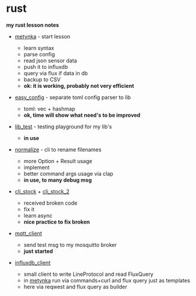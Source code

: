 # rust
**my rust lesson notes**

* [metynka](metynka) - start lesson 
  - learn syntax
  - parse config
  - read json sensor data
  - push it to influxdb
  - query via flux if data in db
  - backup to CSV
  - **ok: it is working, probably not very efficient**

* [easy_config](easy_config) - separate toml config parser to lib 
  - toml: vec + hashmap
  - **ok, time will show what need's to be improved**

* [lib_test](lib_test) - testing playground for my lib's
  - **in use**

* [normalize](normalize) - cli to rename filenames
  - more Option + Result usage
  - implement
  - better command args usage via clap
  - **in use, to many debug msg**
  
* [cli_stock](cli_stock) + [cli_stock_2](cli_stock_2) 
  - received broken code 
  - fix it 
  - learn async
  - **nice practice to fix broken**
  
* [mqtt_client](mqtt_client)
  - send test msg to my mosquitto broker
  - **just started**

* [influxdb_client](influxdb_client)
  - small client to write LineProtocol and read FluxQuery
  - in [metynka](metynka) run via commands+curl and flux query just as templates
  - here via reqwest and flux query as builder
  
